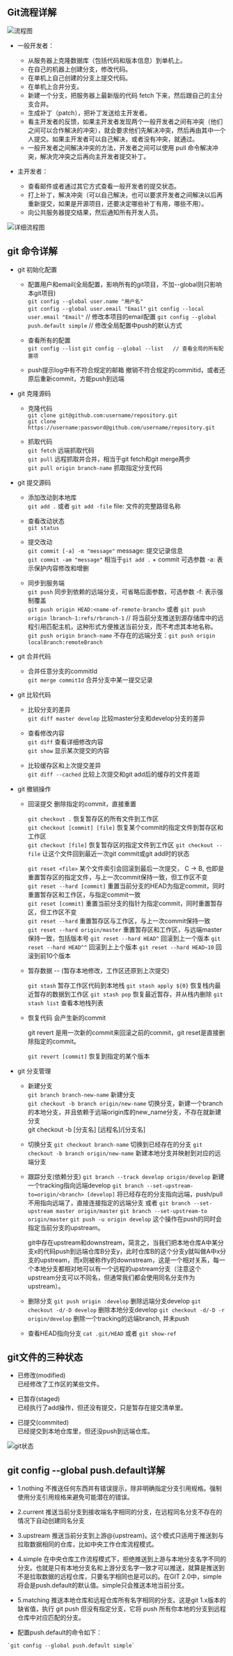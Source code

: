 ## Git流程详解

![流程图](./images/git.png)

* 一般开发者：

  - 从服务器上克隆数据库（包括代码和版本信息）到单机上。
  - 在自己的机器上创建分支，修改代码。
  - 在单机上自己创建的分支上提交代码。
  - 在单机上合并分支。
  - 新建一个分支，把服务器上最新版的代码 fetch 下来，然后跟自己的主分支合并。
  - 生成补丁（patch），把补丁发送给主开发者。
  - 看主开发者的反馈，如果主开发者发现两个一般开发者之间有冲突（他们之间可以合作解决的冲突），就会要求他们先解决冲突，然后再由其中一个人提交。如果主开发者可以自己解决，或者没有冲突，就通过。
  - 一般开发者之间解决冲突的方法，开发者之间可以使用 pull 命令解决冲突，解决完冲突之后再向主开发者提交补丁。


* 主开发者：

  - 查看邮件或者通过其它方式查看一般开发者的提交状态。
  - 打上补丁，解决冲突（可以自己解决，也可以要求开发者之间解决以后再重新提交，如果是开源项目，还要决定哪些补丁有用，哪些不用）。
  - 向公共服务器提交结果，然后通知所有开发人员。

![详细流程图](./images/git-detail.png)

## git 命令详解

* git 初始化配置

  - 配置用户和email(全局配置，影响所有的git项目，不加--global则只影响本git项目)  
    `git config --global user.name "用户名"`  
    `git config --global user.email "Email"`
    `git config --local user.email "Email"`   // 修改本项目的email配置
    `git config --global push.default simple`     // 修改全局配置中push的默认方式

  - 查看所有的配置  
    `git config --list`
    `git config --global --list   // 查看全局的所有配置项`

  - push提示log中有不符合规定的邮箱
    撤销不符合规定的commitid，或者还原后重新commit，方能push到远端

* git 克隆源码

  - 克隆代码  
    `git clone git@github.com:username/repository.git`  
    `git clone https://username:password@github.com/username/repository.git`

  - 抓取代码  
    `git fetch` 远端抓取代码  
    `git pull`  远程抓取并合并，相当于git fetch和git merge两步    
    `git pull origin branch-name`   抓取指定分支代码

* git 提交源码  

  - 添加改动到本地库   
    `git add .` 或者 `git add -file`   file: 文件的完整路径名称  

  - 查看改动状态  
    `git status`

  - 提交改动  
    `git commit [-a] -m "message"`   message: 提交记录信息  
    `git commit -am "message"`      相当于`git add .` + commit
    可选参数 -a: 表示保护内容修改和增删

  - 同步到服务端  
    `git push`  同步到依赖的远端分支，可省略后面参数，可选参数 -f: 表示强制覆盖  
    `git push origin HEAD:<name-of-remote-branch>` 或者 `git push origin lbranch-1:refs/rbranch-1`  // 将当前分支推送到源存储库中的远程引用匹配主机，这种形式方便推送当前分支，而不考虑其本地名称。
    `git push origin branch-name`  不存在的远端分支：`git push origin localBranch:remoteBranch`

* git 合并代码

  - 合并任意分支的commitId  
    `git merge commitId`  合并分支中某一提交记录

* git 比较代码

  - 比较分支的差异  
    `git diff master develop` 比较master分支和develop分支的差异

  - 查看修改内容  
    `git diff`  查看详细修改内容   
    `git show`   显示某次提交的内容  

  - 比较缓存区和上次提交差异  
    `git diff --cached`     比较上次提交和git add后的缓存的文件差距

* git 撤销操作

  - 回滚提交  删除指定的commit，直接重置

    `git checkout .`  恢复暂存区的所有文件到工作区  
    `git checkout [commit] [file]`  恢复某个commit的指定文件到暂存区和工作区  
    `git checkout [file]`  恢复暂存区的指定文件到工作区 
    `git checkout -- file`  让这个文件回到最近一次git commit或git add时的状态

    `git reset <file>`  某个文件索引会回滚到最后一次提交， C → B, 也即是重置暂存区的指定文件，与上一次commit保持一致，但工作区不变  
    `git reset --hard [commit]`  重置当前分支的HEAD为指定commit，同时重置暂存区和工作区，与指定commit一致  
    `git reset [commit]`  重置当前分支的指针为指定commit，同时重置暂存区，但工作区不变  
    `git reset --hard`  重置暂存区与工作区，与上一次commit保持一致  
    `git reset --hard origin/master`     重置暂存区和工作区，与远端master保持一致，包括版本号
    `git reset --hard HEAD^`    回滚到上一个版本
    `git reset --hard HEAD^^`   回滚到上上个版本
    `git reset --hard HEAD~10`  回滚到前10个版本

  - 暂存数据 -- (暂存本地修改，工作区还原到上次提交)

    `git stash`  暂存工作区代码到本地栈
    `git stash apply ${0}`  恢复栈内最近暂存的数据到工作区
    `git stash pop` 恢复最近暂存，并从栈内删除
    `git stash list`  查看本地栈列表

  - 恢复代码  会产生新的commit

    git revert 是用一次新的commit来回滚之前的commit，git reset是直接删除指定的commit。

    `git revert [commit]` 恢复到指定的某个版本

* git 分支管理

  - 新建分支  
    `git branch branch-new-name`  新建分支  
    `git checkout -b branch origin/new-name`  切换分支，新建一个branch的本地分支，并且依赖于远端origin库的new_name分支，不存在就新建分支  
    git checkout -b [分支名] [远程名]/[分支名]  

  - 切换分支
    `git checkout branch-name`  切换到已经存在的分支
    `git checkout -b branch origin/new-name`  新建本地分支并映射到对应的远端分支

  - 跟踪分支(依赖分支)
    `git branch --track develop origin/develop`      新建一个tracking指向远端develop
    `git branch --set-upstream-to=origin/<branch> [develop]`  将已经存在的分支指向远端，push/pull不用指向远端了，直接连接指定的远端分支
    或者 `git branch --set-upstream master origin/master`
    `git branch --set-upstream-to origin/master`
    `git push -u origin develop` 这个操作在push的同时会指定当前分支的upstream。

    git中存在upstream和downstream，简言之，当我们把本地仓库A中某分支x的代码push到远端仓库B分支y，此时仓库B的这个分支y就叫做A中x分支的upstream，而x则被称作y的downstream，这是一个相对关系，每一个本地分支都相对地可以有一个远程的upstream分支（注意这个upstream分支可以不同名，但通常我们都会使用同名分支作为upstream）。

  - 删除分支
    `git push origin :develop` 删除远端分支develop
    `git checkout -d/-D develop` 删除本地分支develop
    `git checkout -d/-D -r origin/develop` 删除一个tracking的远端branch, 并未push

  - 查看HEAD指向分支
    `cat .git/HEAD` 或者 `git show-ref`

## git文件的三种状态

 * 已修改(modified)  
    已经修改了工作区的某些文件。  

 * 已暂存(staged)  
    已经执行了add操作，但还没有提交，只是暂存在提交清单里。  

 * 已提交(commited)  
    已经提交到本地仓库里，但还没push到远端仓库。  

  ![git状态](./images/Git-status.png)

## git config --global push.default详解

  * 1.nothing
    不推送任何东西并有错误提示，除非明确指定分支引用规格。强制使用分支引用规格来避免可能潜在的错误。

  * 2.current
    推送当前分支到接收端名字相同的分支，在远程同名分支不存在的情况下自动创建同名分支

  * 3.upstream
    推送当前分支到上游@{upstream}。这个模式只适用于推送到与拉取数据相同的仓库，比如中央工作仓库流程模式。

  * 4.simple
    在中央仓库工作流程模式下，拒绝推送到上游与本地分支名字不同的分支。也就是只有本地分支名和上游分支名字一致才可以推送，就算是推送到不是拉取数据的远程仓库，只要名字相同也是可以的。在GIT 2.0中，simple将会是push.default的默认值。simple只会推送本地当前分支。

  *  5.matching
    推送本地仓库和远程仓库所有名字相同的分支。这是git 1.x版本的缺省值，执行 git push 但没有指定分支，它将 push 所有你本地的分支到远程仓库中对应匹配的分支。

  *  配置push.default的命令如下：

    `git config --global push.default simple`